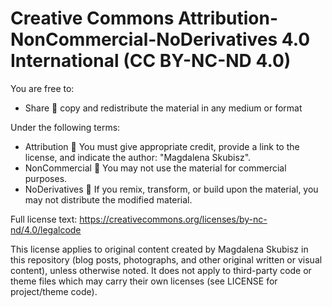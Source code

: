 # Creative Commons Attribution-NonCommercial-NoDerivatives 4.0 International (CC BY-NC-ND 4.0)

You are free to:

- Share  copy and redistribute the material in any medium or format

Under the following terms:

- Attribution  You must give appropriate credit, provide a link to the license, and indicate the author: "Magdalena Skubisz".
- NonCommercial  You may not use the material for commercial purposes.
- NoDerivatives  If you remix, transform, or build upon the material, you may not distribute the modified material.

Full license text: https://creativecommons.org/licenses/by-nc-nd/4.0/legalcode

This license applies to original content created by Magdalena Skubisz in this repository (blog posts, photographs, and other original written or visual content), unless otherwise noted. It does not apply to third-party code or theme files which may carry their own licenses (see LICENSE for project/theme code).
